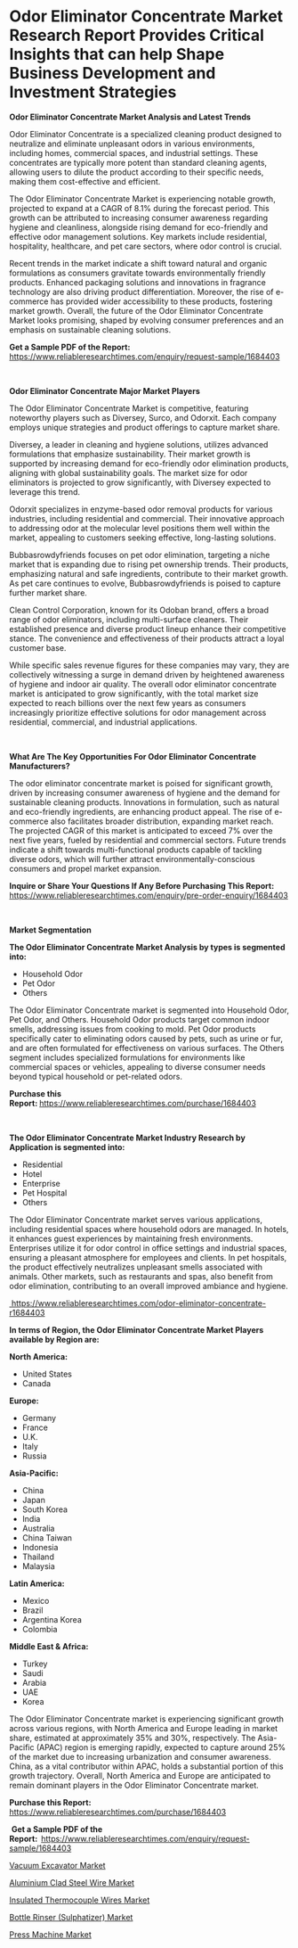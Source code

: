 <p><h1>Odor Eliminator Concentrate Market Research Report Provides Critical Insights that can help Shape Business Development and Investment Strategies</h1></p><p><strong>Odor Eliminator Concentrate Market Analysis and Latest Trends</strong></p>
<p><p>Odor Eliminator Concentrate is a specialized cleaning product designed to neutralize and eliminate unpleasant odors in various environments, including homes, commercial spaces, and industrial settings. These concentrates are typically more potent than standard cleaning agents, allowing users to dilute the product according to their specific needs, making them cost-effective and efficient.</p><p>The Odor Eliminator Concentrate Market is experiencing notable growth, projected to expand at a CAGR of 8.1% during the forecast period. This growth can be attributed to increasing consumer awareness regarding hygiene and cleanliness, alongside rising demand for eco-friendly and effective odor management solutions. Key markets include residential, hospitality, healthcare, and pet care sectors, where odor control is crucial.</p><p>Recent trends in the market indicate a shift toward natural and organic formulations as consumers gravitate towards environmentally friendly products. Enhanced packaging solutions and innovations in fragrance technology are also driving product differentiation. Moreover, the rise of e-commerce has provided wider accessibility to these products, fostering market growth. Overall, the future of the Odor Eliminator Concentrate Market looks promising, shaped by evolving consumer preferences and an emphasis on sustainable cleaning solutions.</p></p>
<p><strong>Get a Sample PDF of the Report:&nbsp;</strong> <a href="https://www.reliableresearchtimes.com/enquiry/request-sample/1684403?utm_campaign=1424&utm_medium=2&utm_source=Github&utm_content=ia&utm_term=15102024&utm_id=odor-eliminator-concentrate">https://www.reliableresearchtimes.com/enquiry/request-sample/1684403</a></p>
<p>&nbsp;</p>
<p><strong>Odor Eliminator Concentrate Major Market Players</strong></p>
<p><p>The Odor Eliminator Concentrate Market is competitive, featuring noteworthy players such as Diversey, Surco, and Odorxit. Each company employs unique strategies and product offerings to capture market share.</p><p>Diversey, a leader in cleaning and hygiene solutions, utilizes advanced formulations that emphasize sustainability. Their market growth is supported by increasing demand for eco-friendly odor elimination products, aligning with global sustainability goals. The market size for odor eliminators is projected to grow significantly, with Diversey expected to leverage this trend.</p><p>Odorxit specializes in enzyme-based odor removal products for various industries, including residential and commercial. Their innovative approach to addressing odor at the molecular level positions them well within the market, appealing to customers seeking effective, long-lasting solutions.</p><p>Bubbasrowdyfriends focuses on pet odor elimination, targeting a niche market that is expanding due to rising pet ownership trends. Their products, emphasizing natural and safe ingredients, contribute to their market growth. As pet care continues to evolve, Bubbasrowdyfriends is poised to capture further market share.</p><p>Clean Control Corporation, known for its Odoban brand, offers a broad range of odor eliminators, including multi-surface cleaners. Their established presence and diverse product lineup enhance their competitive stance. The convenience and effectiveness of their products attract a loyal customer base.</p><p>While specific sales revenue figures for these companies may vary, they are collectively witnessing a surge in demand driven by heightened awareness of hygiene and indoor air quality. The overall odor eliminator concentrate market is anticipated to grow significantly, with the total market size expected to reach billions over the next few years as consumers increasingly prioritize effective solutions for odor management across residential, commercial, and industrial applications.</p></p>
<p>&nbsp;</p>
<p><strong>What Are The Key Opportunities For Odor Eliminator Concentrate Manufacturers?</strong></p>
<p><p>The odor eliminator concentrate market is poised for significant growth, driven by increasing consumer awareness of hygiene and the demand for sustainable cleaning products. Innovations in formulation, such as natural and eco-friendly ingredients, are enhancing product appeal. The rise of e-commerce also facilitates broader distribution, expanding market reach. The projected CAGR of this market is anticipated to exceed 7% over the next five years, fueled by residential and commercial sectors. Future trends indicate a shift towards multi-functional products capable of tackling diverse odors, which will further attract environmentally-conscious consumers and propel market expansion.</p></p>
<p><strong>Inquire or Share Your Questions If Any Before Purchasing This Report:</strong> <a href="https://www.reliableresearchtimes.com/enquiry/pre-order-enquiry/1684403?utm_campaign=1424&utm_medium=2&utm_source=Github&utm_content=ia&utm_term=15102024&utm_id=odor-eliminator-concentrate">https://www.reliableresearchtimes.com/enquiry/pre-order-enquiry/1684403</a></p>
<p>&nbsp;</p>
<p><strong>Market Segmentation</strong></p>
<p><strong>The Odor Eliminator Concentrate Market Analysis by types is segmented into:</strong></p>
<p><ul><li>Household Odor</li><li>Pet Odor</li><li>Others</li></ul></p>
<p><p>The Odor Eliminator Concentrate market is segmented into Household Odor, Pet Odor, and Others. Household Odor products target common indoor smells, addressing issues from cooking to mold. Pet Odor products specifically cater to eliminating odors caused by pets, such as urine or fur, and are often formulated for effectiveness on various surfaces. The Others segment includes specialized formulations for environments like commercial spaces or vehicles, appealing to diverse consumer needs beyond typical household or pet-related odors.</p></p>
<p><strong>Purchase this Report:&nbsp;</strong><a href="https://www.reliableresearchtimes.com/purchase/1684403?utm_campaign=1424&utm_medium=2&utm_source=Github&utm_content=ia&utm_term=15102024&utm_id=odor-eliminator-concentrate">https://www.reliableresearchtimes.com/purchase/1684403</a></p>
<p>&nbsp;</p>
<p><strong>The Odor Eliminator Concentrate Market Industry Research by Application is segmented into:</strong></p>
<p><ul><li>Residential</li><li>Hotel</li><li>Enterprise</li><li>Pet Hospital</li><li>Others</li></ul></p>
<p><p>The Odor Eliminator Concentrate market serves various applications, including residential spaces where household odors are managed. In hotels, it enhances guest experiences by maintaining fresh environments. Enterprises utilize it for odor control in office settings and industrial spaces, ensuring a pleasant atmosphere for employees and clients. In pet hospitals, the product effectively neutralizes unpleasant smells associated with animals. Other markets, such as restaurants and spas, also benefit from odor elimination, contributing to an overall improved ambiance and hygiene.</p></p>
<p><a href="https://www.reliableresearchtimes.com/odor-eliminator-concentrate-r1684403?utm_campaign=1424&utm_medium=2&utm_source=Github&utm_content=ia&utm_term=15102024&utm_id=odor-eliminator-concentrate">&nbsp;https://www.reliableresearchtimes.com/odor-eliminator-concentrate-r1684403</a></p>
<p><strong>In terms of Region, the Odor Eliminator Concentrate Market Players available by Region are:</strong></p>
<p>
    <p> <strong> North America: </strong>
        <ul>
            <li>United States</li>
            <li>Canada</li>
        </ul>
        </p> 
    <p> <strong> Europe: </strong>
        <ul>
            <li>Germany</li>
            <li>France</li>
            <li>U.K.</li>
            <li>Italy</li>
            <li>Russia</li>
        </ul>
        </p> 
    <p> <strong> Asia-Pacific: </strong>
        <ul>
            <li>China</li>
            <li>Japan</li>
            <li>South Korea</li>
            <li>India</li>
            <li>Australia</li>
            <li>China Taiwan</li>
            <li>Indonesia</li>
            <li>Thailand</li>
            <li>Malaysia</li>
        </ul>
        </p> 
    <p> <strong> Latin America: </strong>
        <ul>
            <li>Mexico</li>
            <li>Brazil</li>
            <li>Argentina Korea</li>
            <li>Colombia</li>
        </ul>
        </p> 
    <p> <strong> Middle East & Africa: </strong>
        <ul>
            <li>Turkey</li>
            <li>Saudi</li>
            <li>Arabia</li>
            <li>UAE</li>
            <li>Korea</li>
        </ul>
    </p>
    </p>
<p><p>The Odor Eliminator Concentrate market is experiencing significant growth across various regions, with North America and Europe leading in market share, estimated at approximately 35% and 30%, respectively. The Asia-Pacific (APAC) region is emerging rapidly, expected to capture around 25% of the market due to increasing urbanization and consumer awareness. China, as a vital contributor within APAC, holds a substantial portion of this growth trajectory. Overall, North America and Europe are anticipated to remain dominant players in the Odor Eliminator Concentrate market.</p></p>
<p><strong>Purchase this Report: </strong><a href="https://www.reliableresearchtimes.com/purchase/1684403?utm_campaign=1424&utm_medium=2&utm_source=Github&utm_content=ia&utm_term=15102024&utm_id=odor-eliminator-concentrate">https://www.reliableresearchtimes.com/purchase/1684403</a></p>
<p>&nbsp;<strong>Get a Sample PDF of the Report:&nbsp;&nbsp;</strong><a href="https://www.reliableresearchtimes.com/enquiry/request-sample/1684403?utm_campaign=1424&utm_medium=2&utm_source=Github&utm_content=ia&utm_term=15102024&utm_id=odor-eliminator-concentrate">https://www.reliableresearchtimes.com/enquiry/request-sample/1684403</a></p>
<p><strong></strong></p>
<p><p><a href="https://github.com/joannesouthgate/Market-Research-Report-List-5/blob/main/vacuum-excavator-market.md?utm_campaign=1424&utm_medium=2&utm_source=Github&utm_content=ia&utm_term=15102024&utm_id=odor-eliminator-concentrate">Vacuum Excavator Market</a></p><p><a href="https://www.linkedin.com/pulse/aluminium-clad-steel-wire-market-industry-trends-forecast-period-ofr2f?trk=public_post_embed_feed-article-content&utm_campaign=1424&utm_medium=2&utm_source=Github&utm_content=ia&utm_term=15102024&utm_id=odor-eliminator-concentrate">Aluminium Clad Steel Wire Market</a></p><p><a href="https://www.linkedin.com/pulse/insulated-thermocouple-wires-market-global-trends-forecast-bfbif?trk=public_post_embed_feed-article-content&utm_campaign=1424&utm_medium=2&utm_source=Github&utm_content=ia&utm_term=15102024&utm_id=odor-eliminator-concentrate">Insulated Thermocouple Wires Market</a></p><p><a href="https://www.linkedin.com/pulse/global-bottle-rinser-sulphatizer-industry-research-report-competitive-4aszf?trk=public_post_embed_feed-article-content&utm_campaign=1424&utm_medium=2&utm_source=Github&utm_content=ia&utm_term=15102024&utm_id=odor-eliminator-concentrate">Bottle Rinser (Sulphatizer) Market</a></p><p><a href="https://issuu.com/reportprime-2/docs/press-machine-market-size-2030.pptx_9e884866b4e6cb?utm_campaign=1424&utm_medium=2&utm_source=Github&utm_content=ia&utm_term=15102024&utm_id=odor-eliminator-concentrate">Press Machine Market</a></p></p>